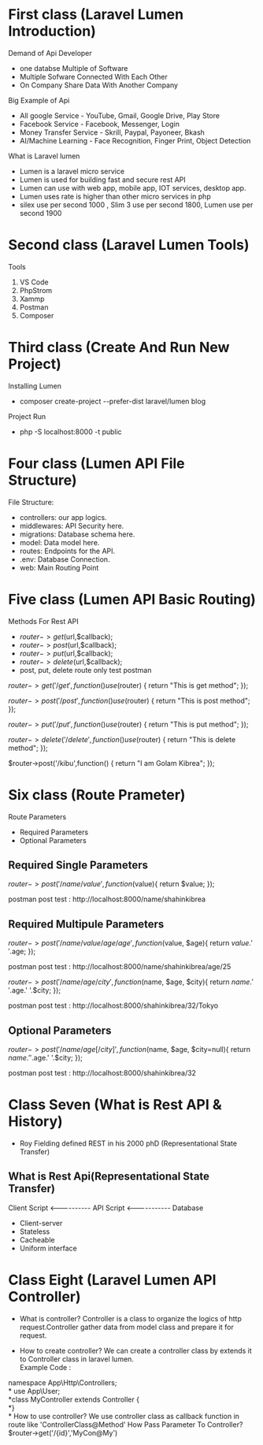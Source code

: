 # First class (Laravel Lumen Introduction)
Demand of Api Developer
* one databse Multiple of Software
* Multiple Sofware Connected With Each Other
* On Company Share Data With Another Company

Big Example of Api
* All google Service - YouTube, Gmail, Google Drive, Play Store
* Facebook Service - Facebook, Messenger, Login
* Money Transfer Service - Skrill, Paypal, Payoneer, Bkash
* AI/Machine Learning - Face Recognition, Finger Print, Object Detection

What is Laravel lumen
* Lumen is a laravel micro service
* Lumen is used for building fast and secure rest API
* Lumen can use with web app, mobile app, IOT services, desktop app.
* Lumen uses rate is higher than other micro services in php
* silex use per second 1000 , Slim 3 use per second 1800, Lumen use per second 1900

# Second class (Laravel Lumen Tools)
Tools
1. VS Code
2. PhpStrom
3. Xammp
4. Postman
5. Composer

# Third class (Create And Run New Project)
Installing Lumen
* composer create-project --prefer-dist laravel/lumen blog

Project Run
* php -S localhost:8000 -t public

# Four class (Lumen API File Structure)
File Structure:

* controllers: our app logics.
* middlewares: API Security here.
* migrations: Database schema here.
* model: Data model here.
* routes: Endpoints for the API.
* .env: Database Connection.
* web: Main Routing Point

# Five class (Lumen API Basic Routing)
Methods For Rest API

* $router->get($url,$callback);
* $router->post($url,$callback);
* $router->put($url,$callback);
* $router->delete($url,$callback);
* post, put, delete route only test postman

$router->get('/get', function () use ($router) {
    return "This is get method";
});

$router->post('/post', function () use ($router) {
    return "This is post method";
});

$router->put('/put', function () use ($router) {
    return "This is put method";
});

$router->delete('/delete', function () use ($router) {
    return "This is delete method";
});

$router->post('/kibu',function() {
    return "I am Golam Kibrea";
});

# Six class (Route Prameter)
Route Parameters
* Required Parameters
* Optional Parameters

Required Single Parameters
---------------------------
$router->post('/name/{value}',function($value){
	return $value;
});

postman post test : http://localhost:8000/name/shahinkibrea

Required Multipule Parameters
---------------------------
$router->post('/name/{value}/age/{age}',function($value, $age){
	return $value.' '.$age;
});

postman post test : http://localhost:8000/name/shahinkibrea/age/25

$router->post('/{name}/{age}/{city}',function($name, $age, $city){
	return $name.' '.$age.' '.$city;
});

postman post test : http://localhost:8000/shahinkibrea/32/Tokyo

Optional Parameters
---------------------------

$router->post('/{name}/{age}[/{city}]',function($name, $age, $city=null){
	return $name.' '.$age.' '.$city;
});

postman post test : http://localhost:8000/shahinkibrea/32

# Class Seven (What is Rest API & History)

* Roy Fielding defined REST in his 2000 phD
 (Representational State Transfer)

 ## What is Rest Api(Representational State Transfer)

 Client Script <----------  API Script <----------- Database
* Client-server 
* Stateless
* Cacheable
* Uniform interface

# Class Eight (Laravel Lumen API Controller)

* What is controller?
Controller is a class to organize the logics of http request.Controller gather data from 
model class and prepare it for request.

* How to create controller?
We can create a controller class by extends it to Controller class in laravel lumen. <br />
Example Code :  <br />

 <?php  <br />
 namespace App\Http\Controllers;  <br />
* use App\User;  <br />

*class MyController extends Controller {  <br />
    
*}  <br />

* How to use controller?
We use controller class as callback function in route like 'ControllerClass@Method'

How Pass Parameter To Controller?
$router->get('/{id}','MyCon@My')

